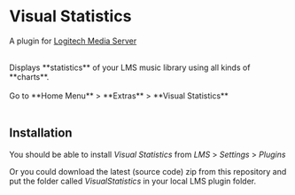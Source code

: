 Visual Statistics
====

A plugin for [Logitech Media Server](https://github.com/Logitech/slimserver)<br>

<br>
Displays **statistics** of your LMS music library using all kinds of **charts**.<br><br>
Go to **Home Menu** > **Extras** > **Visual Statistics**
<br><br>

## Installation

You should be able to install *Visual Statistics* from *LMS* > *Settings* > *Plugins*

Or you could download the latest (source code) zip from this repository and put the folder called *VisualStatistics* in your local LMS plugin folder.
